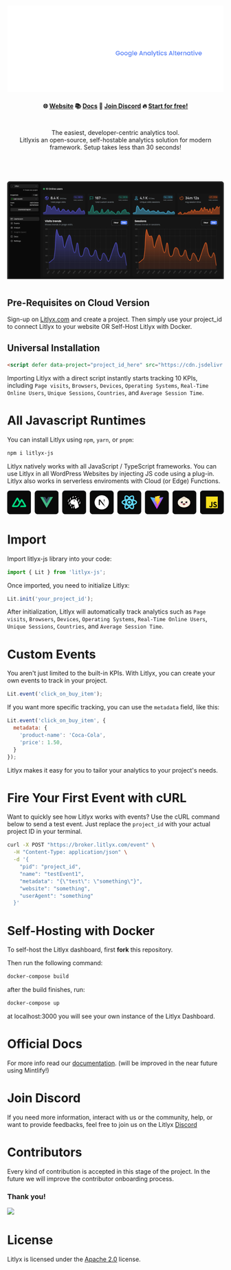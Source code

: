 
<p align="center">
  <img src="assets/claim.png"/>
</p>

<h4 align="center">
🌐 <a href="https://litlyx.com">Website</a> 📚 <a href="https://docs.litlyx.com">Docs</a> 👾 <a href="https://discord.gg/9cQykjsmWX">Join Discord</a> 🔥 <a href="https://dashboard.litlyx.com">Start for free!</a> 
</h4>

#
<p align="center">
  The easiest, developer-centric analytics tool.<br>
  Litlyxis an open-source, self-hostable analytics solution for modern framework. Setup takes less than 30 seconds!
</p>

#

<br />

<p align="center">
  <img src="assets/dashboard-clip.png"/>
</p>

#

## Pre-Requisites on Cloud Version

Sign-up on [Litlyx.com](https://dashboard.litlyx.com) and create a project. Then simply use your project_id to connect Litlyx to your website OR Self-Host Litlyx with Docker.

## Universal Installation

```html
<script defer data-project="project_id_here" src="https://cdn.jsdelivr.net/gh/litlyx/litlyx-js/browser/litlyx.js"></script>
```

Importing Litlyx with a direct script instantly starts tracking 10 KPIs, including `Page visits`, `Browsers`, `Devices`, `Operating Systems`, `Real-Time Online Users`, `Unique Sessions`, `Countries`, and `Average Session Time`.

# All Javascript Runtimes

You can install Litlyx using `npm`, `yarn`, or `pnpm`:

```sh
npm i litlyx-js
```

Litlyx natively works with all JavaScript / TypeScript frameworks. You can use Litlyx in all WordPress Websites by injecting JS code using a plug-in. Litlyx also works in serverless enviroments with Cloud (or Edge) Functions.

<p align="center">
  <img src="assets/tech.png" />
</p>

# Import

Import litlyx-js library into your code:

```js
import { Lit } from 'litlyx-js';
```

Once imported, you need to initialize Litlyx:

```js
Lit.init('your_project_id');
```

After initialization, Litlyx will automatically track analytics such as `Page visits`, `Browsers`, `Devices`, `Operating Systems`, `Real-Time Online Users`, `Unique Sessions`, `Countries`, and `Average Session Time`.

# Custom Events

You aren't just limited to the built-in KPIs. With Litlyx, you can create your own events to track in your project.

```js
Lit.event('click_on_buy_item');
```

If you want more specific tracking, you can use the `metadata` field, like this:

```js
Lit.event('click_on_buy_item', {
  metadata: {
    'product-name': 'Coca-Cola',
    'price': 1.50,
  }
});
```

Litlyx makes it easy for you to tailor your analytics to your project's needs.


# Fire Your First Event with cURL

Want to quickly see how Litlyx works with events? Use the cURL command below to send a test event. Just replace the `project_id` with your actual project ID in your terminal.

```bash
curl -X POST "https://broker.litlyx.com/event" \
  -H "Content-Type: application/json" \
  -d '{
    "pid": "project_id",
    "name": "testEvent1",
    "metadata": "{\"test\": \"something\"}",
    "website": "something",
    "userAgent": "something"
  }'
```

# Self-Hosting with Docker

To self-host the Litlyx dashboard, first **fork** this repository.

Then run the following command:
```bash
docker-compose build
```

after the build finishes, run:
```bash
docker-compose up
```

at localhost:3000 you will see your own instance of the Litlyx Dashboard.

# Official Docs

For more info read our [documentation](https://docs.litlyx.com). (will be improved in the near future using Mintlify!)

# Join Discord

If you need more information, interact with us or the community, help, or want to provide  feedbacks, feel free to join us on the Litlyx [Discord](https://discord.gg/9cQykjsmWX)

# Contributors

Every kind of contribution is accepted in this stage of the project. In the future we will improve the contributor onboarding process.

### Thank you!
<a href="https://github.com/litlyx/litlyx/graphs/contributors">
  <img src="https://contrib.rocks/image?repo=litlyx/litlyx" />
</a>

# License

Litlyx is licensed under the [Apache 2.0](/LICENSE) license.
